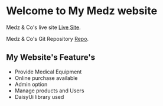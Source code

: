 # Welcome to My Medz website

Medz & Co's live site [Live Site](https://final-project-62224.web.app).

Medz & Co's Git Repository [Repo](https://github.com/programming-hero-web-course1/manufacturer-website-client-side-alamin-32).

## My Website's Feature's
- Provide Medical Equipment
- Online purchase available
- Admin option
- Manage products and Users
- DaisyUi library used
